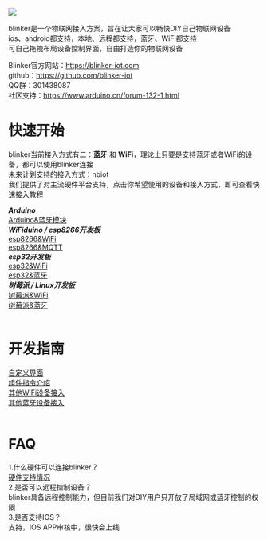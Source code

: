 ![](https://github.com/blinker-iot/blinker-doc/blob/master/img/blinker-led-logo-60.png?raw=true)
   
blinker是一个物联网接入方案，旨在让大家可以畅快DIY自己物联网设备  
ios、android都支持，本地、远程都支持，蓝牙、WiFi都支持  
可自己拖拽布局设备控制界面，自由打造你的物联网设备  
  
Blinker官方网站：https://blinker-iot.com  
github：https://github.com/blinker-iot  
QQ群：301438087  
社区支持：https://www.arduino.cn/forum-132-1.html  

# 快速开始  
blinker当前接入方式有二：**蓝牙** 和 **WiFi**，理论上只要是支持蓝牙或者WiFi的设备，都可以使用blinker连接  
未来计划支持的接入方式：nbiot  
我们提供了对主流硬件平台支持，点击你希望使用的设备和接入方式，即可查看快速接入教程 
   
***Arduino***  
[Arduino&蓝牙模块](https://github.com/blinker-iot/blinker-doc/wiki/使用Arduino&蓝牙接入)  
***WiFiduino / esp8266开发板***  
[esp8266&WiFi](https://github.com/blinker-iot/blinker-doc/wiki/使用esp8266&WiFi接入)  
[esp8266&MQTT](https://github.com/blinker-iot/blinker-doc/wiki/使用esp8266&MQTT接入)  
***esp32开发板***  
[esp32&WiFi](https://github.com/blinker-iot/blinker-doc/wiki/使用esp32&WiFi接入)  
[esp32&蓝牙](https://github.com/blinker-iot/blinker-doc/wiki/使用esp32&蓝牙接入)  
***树莓派 / Linux开发板***  
[树莓派&WiFi](https://github.com/blinker-iot/blinker-doc/wiki/使用树莓派&WiFi接入)  
[树莓派&蓝牙](https://github.com/blinker-iot/blinker-doc/wiki/使用树莓派&蓝牙接入)  
<br />  
# 开发指南  
[自定义界面](https://github.com/blinker-iot/blinker-doc/wiki/自定义界面)  
[组件指令介绍](https://github.com/blinker-iot/blinker-doc/wiki/组件指令)  
[其他WiFi设备接入](https://github.com/blinker-iot/blinker-doc/wiki/其他WiFi设备接入)  
[其他蓝牙设备接入](https://github.com/blinker-iot/blinker-doc/wiki/其他蓝牙设备接入)  
<br /> 
# FAQ  
1.什么硬件可以连接blinker？  
[硬件支持情况](https://github.com/blinker-iot/blinker-doc/wiki/硬件支持情况)  
2.是否可以远程控制设备？  
blinker具备远程控制能力，但目前我们对DIY用户只开放了局域网或蓝牙控制的权限  
3.是否支持IOS？  
支持，IOS APP审核中，很快会上线  
